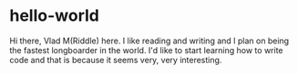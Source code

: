 # hello-world

Hi there,
Vlad M(Riddle) here. I like reading and writing and I plan on being the fastest longboarder in the world. I'd like to start learning how to write code and that is because it seems very, very interesting.
